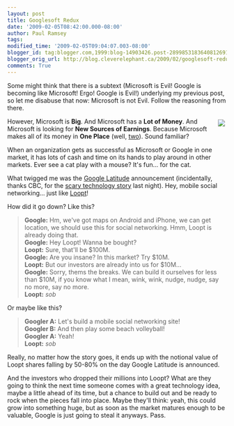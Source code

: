```yaml
---
layout: post
title: Googlesoft Redux
date: '2009-02-05T08:42:00.000-08:00'
author: Paul Ramsey
tags: 
modified_time: '2009-02-05T09:04:07.003-08:00'
blogger_id: tag:blogger.com,1999:blog-14903426.post-2899853183640812691
blogger_orig_url: http://blog.cleverelephant.ca/2009/02/googlesoft-redux.html
comments: True
---
```


Some might think that there is a subtext (Microsoft is Evil! Google is becoming like Microsoft! Ergo! Google is Evil!) underlying my previous post, so let me disabuse that now: Microsoft is not Evil. Follow the reasoning from there.

<img src="http://bsl5.com/blog/wp-content/uploads/2008/01/googlesoft.jpg" style="float:right;padding:4px;">However, Microsoft is **Big**. And Microsoft has a **Lot of Money**. And Microsoft is looking for **New Sources of Earnings**. Because Microsoft makes all of its money in **One Place** (well, [two](http://www.microsoft.com/msft/reports/ar08/index.html)).  Sound familiar?

When an organization gets as successful as Microsoft or Google in one market, it has lots of cash and time on its hands to play around in other markets. Ever see a cat play with a mouse? It's fun... for the cat.

What twigged me was the [Google Latitude]() announcement (incidentally, thanks CBC, for the [scary technology story](http://www.cbc.ca/technology/story/2009/02/04/google-latitude.html) last night).  Hey, mobile social networking... just like [Loopt](http://www.loopt.com)!

How did it go down? Like this?

> **Google:** Hm, we've got maps on Android and iPhone, we can get location, we should use this for social networking. Hmm, Loopt is already doing that.<br />
> **Google:** Hey Loopt! Wanna be bought?<br />
> **Loopt:** Sure, that'll be $100M.<br />
> **Google:** Are you insane? In this market? Try $10M.<br />
> **Loopt:** But our investors are already into us for $10M...<br />
> **Google:** Sorry, thems the breaks. We can build it ourselves for less than $10M, if you know what I mean, wink, wink, nudge, nudge, say no more, say no more.<br />
> **Loopt:** *sob*

Or maybe like this?

> **Googler A:** Let's build a mobile social networking site!<br />
> **Googler B:** And then play some beach volleyball!<br />
> **Googler A:** Yeah!<br />
> **Loopt:** *sob*

Really, no matter how the story goes, it ends up with the notional value of Loopt shares falling by 50-80% on the day Google Latitude is announced.

And the investors who dropped their millions into Loopt? What are they going to think the next time someone comes with a great technology idea, maybe a little ahead of its time, but a chance to build out and be ready to rock when the pieces fall into place. Maybe they'll think: yeah, this could grow into something huge, but as soon as the market matures enough to be valuable, Google is just going to steal it anyways. Pass.

